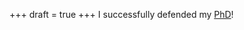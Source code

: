 +++
draft = true
+++
I successfully defended my [PhD](https://ecommons.cornell.edu/items/1084c492-e655-4f20-a43e-6c87c2cda4b9)!

